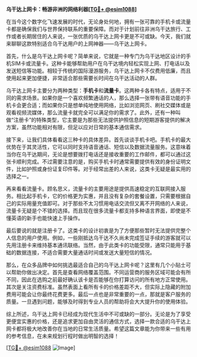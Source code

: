 **乌干达上网卡：畅游非洲的网络利器[[TG💪+ @esim1088](https://t.me/s/esim1088)]**

在当今这个数字化飞速发展的时代，无论身处何地，拥有一张可靠的手机卡或流量卡都是确保我们与世界保持联系的重要保障。而对于计划前往非洲乌干达旅行、工作或者长期居住的人来说，一张优质的乌干达上网卡更是不可或缺。今天，我们就来聊聊这款特别适合乌干达用户的上网神器——乌干达上网卡。

首先，什么是乌干达上网卡呢？简单来说，它就是一种专门为乌干达地区设计的手机SIM卡或流量卡。这种卡能够帮助用户在乌干达境内轻松实现上网、打电话以及发送短信等功能。相较于传统的国际漫游服务，乌干达上网卡不仅费用低廉，而且使用起来更加便捷，非常适合那些需要长时间在乌干达活动的人群。

乌干达上网卡主要分为两种类型：**手机卡**和**流量卡**。这两种卡各有特点，适用于不同的需求场景。如果你是一个喜欢频繁通话的人，那么选择一张带有语音功能的手机卡会更合适；而如果你只是想单纯地使用网络，比如浏览网页、刷社交媒体或是观看视频流媒体，那么流量卡就完全可以满足你的需求了。此外，还有一种叫做“注册卡”的特殊类型，它主要是为那些无法提供护照信息的短期游客提供的解决方案，虽然功能相对有限，但足以应对日常的基本通信需求。

接下来，让我们具体看看这三种卡的具体差异。首先谈谈手机卡吧。手机卡的最大优势在于其灵活性，它可以同时支持语音通话、短信以及数据流量服务。这意味着当你在乌干达期间，无论是想要拨打电话还是接收重要的工作邮件，都可以通过这张卡顺利完成。不过需要注意的是，购买手机卡时通常需要提供有效的身份证明文件，比如护照或身份证复印件等。对于经常出差的人来说，这类卡无疑是最实用的选择之一。

再来看看流量卡。顾名思义，流量卡的主要用途是提供高速稳定的互联网接入服务。相比起手机卡，它的价格更为实惠，并且没有复杂的套餐设置，只需要根据自己的实际用量充值即可。对于那些不太习惯用电话交流但又离不开网络的人来说，流量卡无疑是个不错的选择。而且现在很多流量卡都支持多种语言界面，即使是不懂英语的新手也能快速上手操作。

最后要说的就是注册卡了。这类卡的设计初衷是为了方便那些暂时无法提供完整个人信息的用户使用。例如，一些刚抵达乌干达不久尚未完成签证手续的游客就可以先用注册卡来维持基本通讯联络。当然，由于此类卡的功能受限，通常只能用于基础的数据连接，不适合需要大量通话时间或发送大量短信的情况。

那么，在众多品牌中如何挑选最适合自己的乌干达上网卡呢？这里有几个小贴士可以帮助你做出决定。首先是查看网络覆盖范围。不同运营商的服务区域可能会有所不同，因此在选购之前最好确认该卡是否能够在你打算访问的所有地方正常使用。其次是关注资费标准。虽然表面上看所有卡的价格差距不大，但实际上隐藏的附加费用可能会让你最终花费更多。最后一点也是非常重要的一点，那就是客户服务的质量。一旦遇到问题，能够及时得到专业人员的帮助将会大大提升你的使用体验。

综上所述，乌干达上网卡已经成为现代生活中不可或缺的一部分。无论是为了享受更便宜实惠的价格，还是追求更加自由灵活的通信方式，选择一款合适的乌干达上网卡都将极大地改善你在当地的日常生活质量。希望这篇文章能为你带来一些有用的参考信息，在未来规划行程时做出明智的选择！

[[TG💪+ @esim1088](https://t.me/s/esim1088) ![Image](https://i.postimg.cc/4NQfJmqS/Snipaste-2025-05-13-00-14-12.png)]